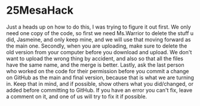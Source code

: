 # 25MesaHack
Just a heads up on how to do this, I was trying to figure it out first. We only need one copy of the code, so first we need Ms.Warrior to delete the stuff u did, Jasmeine, and only keep mine, and we will use that moving forward as the main one.
Secondly, when you are uploading, make sure to delete the old version from your computer before you download and upload. We don't want to upload the wrong thing by accident, and also so that all the files have the same name, and the merge is better.
Lastly, ask the last person who worked on the code for their permission before you commit a change on GitHub as the main and final version, because that is what we are turning in. Keep that in mind, and if possible, show others what you did/changed, or added before committing to GitHub. If you have an error you can't fix, leave a comment on it, and one of us will try to fix it if possible.
